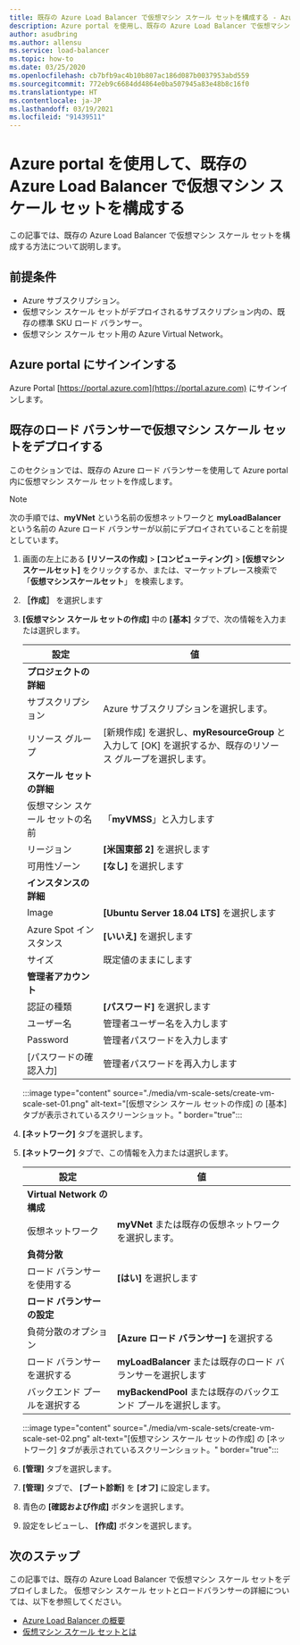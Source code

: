 ```yaml
---
title: 既存の Azure Load Balancer で仮想マシン スケール セットを構成する - Azure portal
description: Azure portal を使用し、既存の Azure Load Balancer で仮想マシン スケール セットを構成する方法について説明します。
author: asudbring
ms.author: allensu
ms.service: load-balancer
ms.topic: how-to
ms.date: 03/25/2020
ms.openlocfilehash: cb7bfb9ac4b10b807ac186d087b0037953abd559
ms.sourcegitcommit: 772eb9c6684dd4864e0ba507945a83e48b8c16f0
ms.translationtype: HT
ms.contentlocale: ja-JP
ms.lasthandoff: 03/19/2021
ms.locfileid: "91439511"
---
```

# <a name="configure-a-virtual-machine-scale-set-with-an-existing-azure-load-balancer-using-the-azure-portal"></a>Azure portal を使用して、既存の Azure Load Balancer で仮想マシン スケール セットを構成する

この記事では、既存の Azure Load Balancer で仮想マシン スケール セットを構成する方法について説明します。 

## <a name="prerequisites"></a>前提条件

- Azure サブスクリプション。
- 仮想マシン スケール セットがデプロイされるサブスクリプション内の、既存の標準 SKU ロード バランサー。
- 仮想マシン スケール セット用の Azure Virtual Network。

## <a name="sign-in-to-the-azure-portal"></a>Azure portal にサインインする

Azure Portal [https://portal.azure.com](https://portal.azure.com) にサインインします。



## <a name="deploy-virtual-machine-scale-set-with-existing-load-balancer"></a>既存のロード バランサーで仮想マシン スケール セットをデプロイする

このセクションでは、既存の Azure ロード バランサーを使用して Azure portal 内に仮想マシン スケール セットを作成します。

> [!NOTE]
> 次の手順では、**myVNet** という名前の仮想ネットワークと **myLoadBalancer** という名前の Azure ロード バランサーが以前にデプロイされていることを前提としています。

1. 画面の左上にある **[リソースの作成]**  >  **[コンピューティング]**  >  **[仮想マシンスケールセット]** をクリックするか、または、マーケットプレース検索で「**仮想マシンスケールセット**」 を検索します。

2. **［作成］** を選択します

3. **[仮想マシン スケール セットの作成]** 中の **[基本]** タブで、次の情報を入力または選択します。

    | 設定                        | 値                                                                                                 |
    |--------------------------------|-------------------------------------------------------------------------------------------------------|
    | **プロジェクトの詳細**            |                                                                                                       |
    | サブスクリプション                   | Azure サブスクリプションを選択します。                                                                        |
    | リソース グループ                 | [新規作成] を選択し、**myResourceGroup** と入力して [OK] を選択するか、既存のリソース グループを選択します。 |
    | **スケール セットの詳細**          |                                                                                                       |
    | 仮想マシン スケール セットの名前 | 「**myVMSS**」と入力します                                                                                      |
    | リージョン                         | **[米国東部 2]** を選択します                                                                                    |
    | 可用性ゾーン              | **[なし]** を選択します                                                                                       |
    | **インスタンスの詳細**           |                                                                                                       |
    | Image                          | **[Ubuntu Server 18.04 LTS]** を選択します                                                                    |
    | Azure Spot インスタンス            | **[いいえ]**  を選択します                                                                                         |
    | サイズ                           | 既定値のままにします                                                                                      |
    | **管理者アカウント**      |                                                                                                       |
    | 認証の種類            | **[パスワード]** を選択します                                                                                   |
    | ユーザー名                       | 管理者ユーザー名を入力します        |
    | Password                       | 管理者パスワードを入力します    |
    | [パスワードの確認入力]               | 管理者パスワードを再入力します |


    :::image type="content" source="./media/vm-scale-sets/create-vm-scale-set-01.png" alt-text="[仮想マシン スケール セットの作成] の [基本] タブが表示されているスクリーンショット。" border="true":::

4. **[ネットワーク]** タブを選択します。

5. **[ネットワーク]** タブで、この情報を入力または選択します。

     設定                           | 値                                                    |
    |-----------------------------------|----------------------------------------------------------|
    | **Virtual Network の構成** |                                                          |
    | 仮想ネットワーク                   | **myVNet** または既存の仮想ネットワークを選択します。      |
    | **負荷分散**                |                                                          |
    | ロード バランサーを使用する               | **[はい]** を選択します                                           |
    | **ロード バランサーの設定**       |                                                          |
    | 負荷分散のオプション            | **[Azure ロード バランサー]** を選択する                           |
    | ロード バランサーを選択する            | **myLoadBalancer** または既存のロード バランサーを選択します |
    | バックエンド プールを選択する             | **myBackendPool** または既存のバックエンド プールを選択します。  |

    :::image type="content" source="./media/vm-scale-sets/create-vm-scale-set-02.png" alt-text="[仮想マシン スケール セットの作成] の [ネットワーク] タブが表示されているスクリーンショット。" border="true":::

6. **[管理]** タブを選択します。

7. **[管理]** タブで、 **[ブート診断]** を **[オフ]** に設定します。

8. 青色の **[確認および作成]** ボタンを選択します。

9. 設定をレビューし、 **[作成]** ボタンを選択します。

## <a name="next-steps"></a>次のステップ

この記事では、既存の Azure Load Balancer で仮想マシン スケール セットをデプロイしました。  仮想マシン スケール セットとロードバランサーの詳細については、以下を参照してください。

- [Azure Load Balancer の概要](load-balancer-overview.md)
- [仮想マシン スケール セットとは](../virtual-machine-scale-sets/overview.md)
